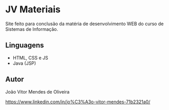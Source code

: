 # JV Materiais
Site feito para conclusão da matéria de desenvolvimento WEB do curso de Sistemas de Informação.
## Linguagens
- HTML, CSS e JS
- Java (JSP)
## Autor

João Vitor Mendes de Oliveira

https://www.linkedin.com/in/jo%C3%A3o-vitor-mendes-71b2321a0/
